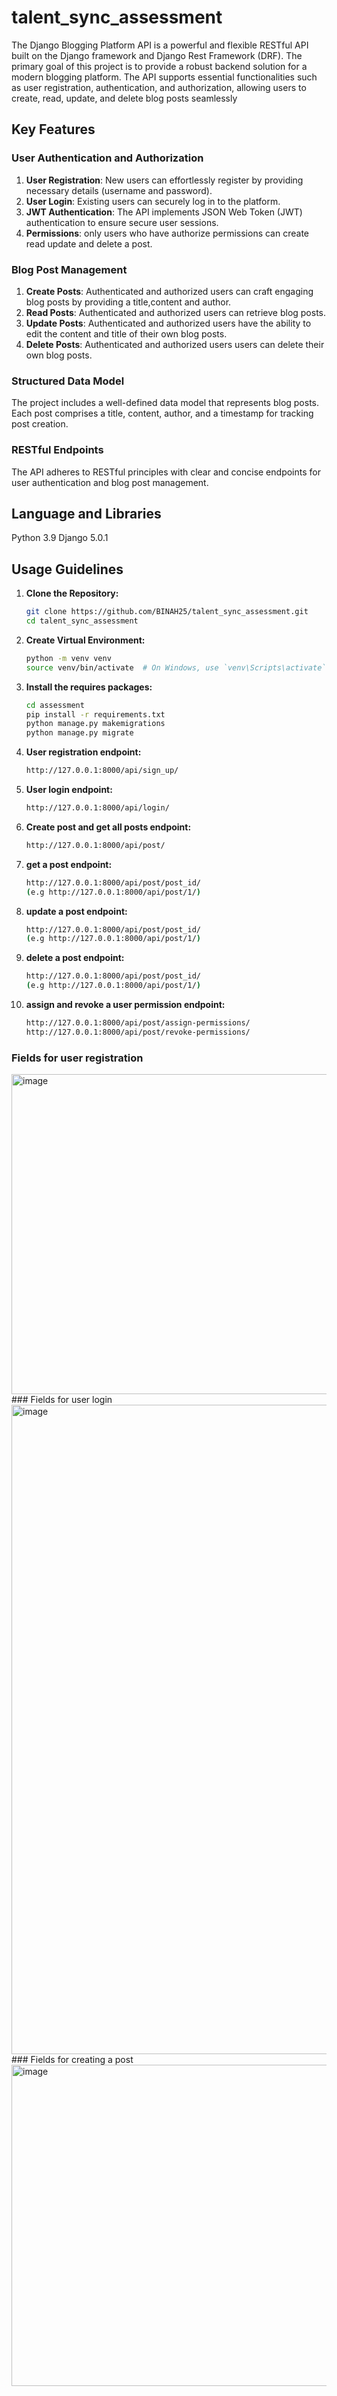 # talent_sync_assessment
The Django Blogging Platform API is a powerful and flexible RESTful API built on the Django framework and Django Rest Framework (DRF). The primary goal of this project is to provide a robust backend solution for a modern blogging platform. The API supports essential functionalities such as user registration, authentication, and authorization, allowing users to create, read, update, and delete blog posts seamlessly

## Key Features
### User Authentication and Authorization
1. **User Registration**: New users can effortlessly register by providing necessary details (username and password).
2. **User Login**: Existing users can securely log in to the platform.
3. **JWT Authentication**: The API implements JSON Web Token (JWT) authentication to ensure secure user sessions.
3. **Permissions**: only users who have authorize permissions can create read update and delete a post.

### Blog Post Management
1. **Create Posts**: Authenticated and authorized users can craft engaging blog posts by providing a title,content and author.
2. **Read Posts**:  Authenticated and authorized users can retrieve blog posts.
3. **Update Posts**: Authenticated and authorized users have the ability to edit the content and title of their own blog posts.
4. **Delete Posts**: Authenticated and authorized users users can delete their own blog posts.
### Structured Data Model
The project includes a well-defined data model that represents blog posts.
Each post comprises a title, content, author, and a timestamp for tracking post creation.
### RESTful Endpoints
The API adheres to RESTful principles with clear and concise endpoints for user authentication and blog post management.
## Language and Libraries
Python 3.9
Django 5.0.1
## Usage Guidelines

1. **Clone the Repository:**
   ```bash
   git clone https://github.com/BINAH25/talent_sync_assessment.git
   cd talent_sync_assessment
   
2. **Create Virtual Environment:**
   ```bash
   python -m venv venv
   source venv/bin/activate  # On Windows, use `venv\Scripts\activate`

3. **Install the requires packages:**
   ```bash
   cd assessment
   pip install -r requirements.txt
   python manage.py makemigrations
   python manage.py migrate
4. **User registration endpoint:**
   ```bash
   http://127.0.0.1:8000/api/sign_up/
5. **User login endpoint:**
   ```bash
   http://127.0.0.1:8000/api/login/

6. **Create post  and get all posts endpoint:**
   ```bash
   http://127.0.0.1:8000/api/post/
7. **get a post endpoint:**
   ```bash
   http://127.0.0.1:8000/api/post/post_id/
   (e.g http://127.0.0.1:8000/api/post/1/)
8. **update a post endpoint:**
   ```bash
   http://127.0.0.1:8000/api/post/post_id/
   (e.g http://127.0.0.1:8000/api/post/1/)
9. **delete a post endpoint:**
   ```bash
   http://127.0.0.1:8000/api/post/post_id/
   (e.g http://127.0.0.1:8000/api/post/1/)
9. **assign and revoke a user permission endpoint:**
   ```bash
   http://127.0.0.1:8000/api/post/assign-permissions/
   http://127.0.0.1:8000/api/post/revoke-permissions/
### Fields for user registration
<img width="512" alt="image" src="https://github.com/BINAH25/talent_sync_assessment/assets/81252456/7ca364ea-4c11-4fa5-b4e4-4d0ebd723209">
### Fields for user login
<img width="1039" alt="image" src="https://github.com/BINAH25/talent_sync_assessment/assets/81252456/1a00d02a-e2ec-4b56-aac8-e2f3287c608c">
### Fields for creating a post
<img width="514" alt="image" src="https://github.com/BINAH25/talent_sync_assessment/assets/81252456/b9916860-9f07-446e-b65d-42bb321c36f3">




